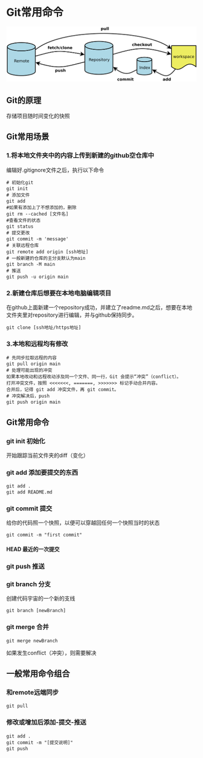 # Git常用命令
![alt text](img/gitcommand.png)

## Git的原理
存储项目随时间变化的快照

## Git常用场景
### 1.将本地文件夹中的内容上传到新建的github空仓库中
编辑好.gitignore文件之后，执行以下命令
```
# 初始化git
git init 
# 添加文件
git add
#如果有添加上了不想添加的，删除
git rm --cached [文件名]
#查看文件的状态
git status
# 提交更改
git commit -m 'message'
# 关联远程仓库
git remote add origin [ssh地址]
# 一般新建的仓库的主分支默认为main
git branch -M main
# 推送
git push -u origin main
```
### 2.新建仓库后想要在本地电脑编辑项目
在github上面新建一个repository成功，并建立了readme.md之后，想要在本地文件夹里对repository进行编辑，并与github保持同步。
```
git clone [ssh地址/https地址]
```
### 3.本地和远程均有修改
```
# 先同步拉取远程的内容
git pull origin main
# 处理可能出现的冲突
如果本地改动和远程改动涉及同一个文件、同一行，Git 会提示“冲突”（conflict）。
打开冲突文件，按照 <<<<<<<, =======, >>>>>>> 标记手动合并内容。
合并后，记得 git add 冲突文件，再 git commit。
# 冲突解决后，push
git push origin main

```
## Git常用命令


### git init 初始化
开始跟踪当前文件夹的diff（变化）

### git add 添加要提交的东西
```
git add .
git add README.md
```

### git commit 提交
给你的代码照一个快照，以便可以穿越回任何一个快照当时的状态
```
git commit -m "first commit"
```
####  HEAD 最近的一次提交

### git push 推送

### git branch 分支
创建代码宇宙的一个新的支线
```
git branch [newBranch]
```

### git merge 合并
```
git merge newBranch
```
如果发生conflict（冲突），则需要解决

## 一般常用命令组合
### 和remote远端同步
```
git pull

```
### 修改或增加后添加-提交-推送
```
git add .
git commit -m "[提交说明]"
git push
```
